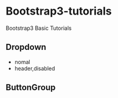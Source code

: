 Bootstrap3-tutorials
====================

Bootstrap3 Basic Tutorials

## Dropdown

* nomal
* header,disabled

## ButtonGroup